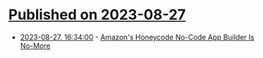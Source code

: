# [Published on 2023-08-27](index.md)

* [2023-08-27, 16:34:00](https://developers.slashdot.org/story/23/08/26/1825205/amazons-honeycode-no-code-app-builder-is-no-more?utm_source=rss1.0mainlinkanon&utm_medium=feed) - [Amazon's Honeycode No-Code App Builder Is No-More](https://developers.slashdot.org/story/23/08/26/1825205/amazons-honeycode-no-code-app-builder-is-no-more?utm_source=rss1.0mainlinkanon&utm_medium=feed)

